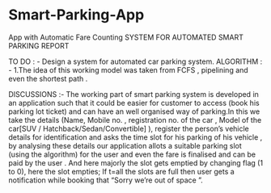 # Smart-Parking-App
App with Automatic Fare Counting
SYSTEM FOR AUTOMATED SMART PARKING
REPORT

TO DO              : -    Design a system for automated car parking system.
ALGORITHM   : -   1.The idea of this working model  was taken from  FCFS , pipelining and even the shortest path .


DISCUSSIONS    :-     The working part of smart parking system is developed in an application such that it could be easier for customer  to access (book his parking lot ticket) and can have an well organised way of parking.In this we take the details (Name, Mobile no. , registration no. of the car , Model of the car[SUV / Hatchback/Sedan/Convertible] ), register the person’s vehicle details for identification  and asks the time slot for his parking of his vehicle , by analysing these details our application allots a suitable parking slot (using the algorithm) for the user and even the fare is finalised and can be paid by the user .
And here majorly the slot gets emptied by changing flag (1 to 0), here the slot empties;
If t=all the slots are full then user gets a notification while booking that “Sorry we’re out of space ”.
